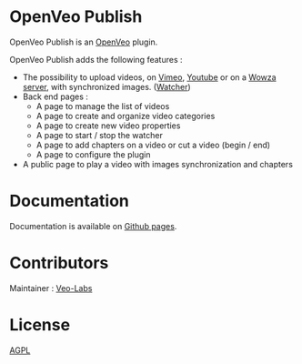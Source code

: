 # OpenVeo Publish

OpenVeo Publish is an [OpenVeo](https://github.com/veo-labs/openveo-core) plugin.

OpenVeo Publish adds the following features :

- The possibility to upload videos, on [Vimeo](https://vimeo.com), [Youtube](https://www.youtube.com) or on a [Wowza server](https://www.wowza.com/), with synchronized images. ([Watcher](/watcher))
- Back end pages :
    - A page to manage the list of videos
    - A page to create and organize video categories
    - A page to create new video properties
    - A page to start / stop the watcher
    - A page to add chapters on a video or cut a video (begin / end)
    - A page to configure the plugin
- A public page to play a video with images synchronization and chapters

# Documentation

Documentation is available on [Github pages](http://veo-labs.github.io/openveo-publish/2.0.0).

# Contributors

Maintainer : [Veo-Labs](http://www.veo-labs.com/)

# License

[AGPL](http://www.gnu.org/licenses/agpl-3.0.en.html)